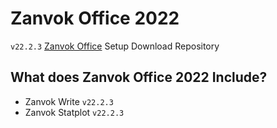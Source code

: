 # Zanvok Office 2022
`v22.2.3`
[Zanvok Office](http://sites.google.com/zanvokoffice)
Setup Download Repository
## What does Zanvok Office 2022 Include?
* Zanvok Write `v22.2.3`
* Zanvok Statplot `v22.2.3`
